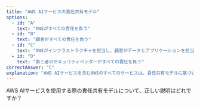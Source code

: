```yaml
---
title: "AWS AIサービスの責任共有モデル"
options:
  - id: "A"
    text: "AWSがすべての責任を負う"
  - id: "B"
    text: "顧客がすべての責任を負う"
  - id: "C"
    text: "AWSがインフラストラクチャを担当し、顧客がデータとアプリケーションを担当する"
  - id: "D"
    text: "第三者のセキュリティベンダーがすべての責任を負う"
correctAnswer: "C"
explanation: "AWS AIサービスを含むAWSのすべてのサービスは、責任共有モデルに基づいて運用されています。このモデルでは、AWSがクラウドインフラストラクチャ（コンピューティング、ストレージ、ネットワーク、データセンターなど）のセキュリティを担当し、顧客はクラウド内のデータ、アプリケーション、アクセス管理などのセキュリティを担当します。AIサービスの場合、モデルのトレーニングデータの品質や、AIの出力結果の検証なども顧客の責任となります。"
---
```


AWS AIサービスを使用する際の責任共有モデルについて、正しい説明はどれですか？